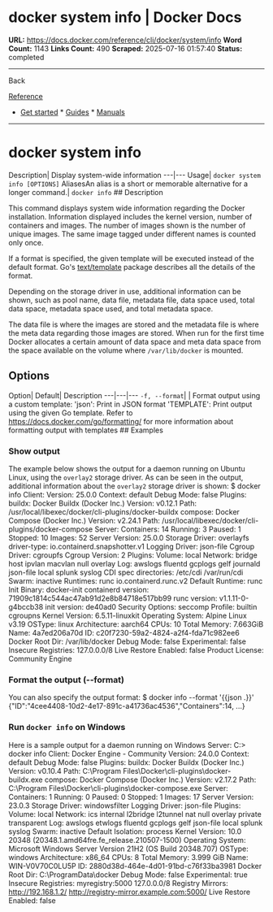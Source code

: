 # docker system info | Docker Docs

**URL:** https://docs.docker.com/reference/cli/docker/system/info
**Word Count:** 1143
**Links Count:** 490
**Scraped:** 2025-07-16 01:57:40
**Status:** completed

---

Back

[Reference](https://docs.docker.com/reference/)

  * [Get started](https://docs.docker.com/get-started/)   * [Guides](https://docs.docker.com/guides/)   * [Manuals](https://docs.docker.com/manuals/)

* * *

# docker system info

Description| Display system-wide information   ---|---   Usage| `docker system info [OPTIONS]`   AliasesAn alias is a short or memorable alternative for a longer command.| `docker info`      ## Description

This command displays system wide information regarding the Docker installation. Information displayed includes the kernel version, number of containers and images. The number of images shown is the number of unique images. The same image tagged under different names is counted only once.

If a format is specified, the given template will be executed instead of the default format. Go's [text/template](https://pkg.go.dev/text/template) package describes all the details of the format.

Depending on the storage driver in use, additional information can be shown, such as pool name, data file, metadata file, data space used, total data space, metadata space used, and total metadata space.

The data file is where the images are stored and the metadata file is where the meta data regarding those images are stored. When run for the first time Docker allocates a certain amount of data space and meta data space from the space available on the volume where `/var/lib/docker` is mounted.

## Options

Option| Default| Description   ---|---|---   `-f, --format`| | Format output using a custom template:   'json': Print in JSON format   'TEMPLATE': Print output using the given Go template.   Refer to <https://docs.docker.com/go/formatting/> for more information about formatting output with templates      ## Examples

### Show output

The example below shows the output for a daemon running on Ubuntu Linux, using the `overlay2` storage driver. As can be seen in the output, additional information about the `overlay2` storage driver is shown:               $ docker info          Client:      Version:    25.0.0      Context:    default      Debug Mode: false      Plugins:       buildx: Docker Buildx (Docker Inc.)         Version:  v0.12.1         Path:     /usr/local/libexec/docker/cli-plugins/docker-buildx       compose: Docker Compose (Docker Inc.)         Version:  v2.24.1         Path:     /usr/local/libexec/docker/cli-plugins/docker-compose          Server:      Containers: 14       Running: 3       Paused: 1       Stopped: 10      Images: 52      Server Version: 25.0.0      Storage Driver: overlayfs       driver-type: io.containerd.snapshotter.v1      Logging Driver: json-file      Cgroup Driver: cgroupfs      Cgroup Version: 2      Plugins:       Volume: local       Network: bridge host ipvlan macvlan null overlay       Log: awslogs fluentd gcplogs gelf journald json-file local splunk syslog      CDI spec directories:       /etc/cdi       /var/run/cdi      Swarm: inactive      Runtimes: runc io.containerd.runc.v2      Default Runtime: runc      Init Binary: docker-init      containerd version: 71909c1814c544ac47ab91d2e8b84718e517bb99      runc version: v1.1.11-0-g4bccb38      init version: de40ad0      Security Options:       seccomp        Profile: builtin       cgroupns      Kernel Version: 6.5.11-linuxkit      Operating System: Alpine Linux v3.19      OSType: linux      Architecture: aarch64      CPUs: 10      Total Memory: 7.663GiB      Name: 4a7ed206a70d      ID: c20f7230-59a2-4824-a2f4-fda71c982ee6      Docker Root Dir: /var/lib/docker      Debug Mode: false      Experimental: false      Insecure Registries:       127.0.0.0/8      Live Restore Enabled: false      Product License: Community Engine     

### Format the output \(--format\)

You can also specify the output format:               $ docker info --format '{{json .}}'          {"ID":"4cee4408-10d2-4e17-891c-a41736ac4536","Containers":14, ...}     

### Run `docker info` on Windows

Here is a sample output for a daemon running on Windows Server:               C:\> docker info          Client: Docker Engine - Community      Version:    24.0.0      Context:    default      Debug Mode: false      Plugins:       buildx: Docker Buildx (Docker Inc.)         Version:  v0.10.4         Path:     C:\Program Files\Docker\cli-plugins\docker-buildx.exe       compose: Docker Compose (Docker Inc.)         Version:  v2.17.2         Path:     C:\Program Files\Docker\cli-plugins\docker-compose.exe          Server:      Containers: 1       Running: 0       Paused: 0       Stopped: 1      Images: 17      Server Version: 23.0.3      Storage Driver: windowsfilter      Logging Driver: json-file      Plugins:       Volume: local       Network: ics internal l2bridge l2tunnel nat null overlay private transparent       Log: awslogs etwlogs fluentd gcplogs gelf json-file local splunk syslog      Swarm: inactive      Default Isolation: process      Kernel Version: 10.0 20348 (20348.1.amd64fre.fe_release.210507-1500)      Operating System: Microsoft Windows Server Version 21H2 (OS Build 20348.707)      OSType: windows      Architecture: x86_64      CPUs: 8      Total Memory: 3.999 GiB      Name: WIN-V0V70C0LU5P      ID: 2880d38d-464e-4d01-91bd-c76f33ba3981      Docker Root Dir: C:\ProgramData\docker      Debug Mode: false      Experimental: true      Insecure Registries:       myregistry:5000       127.0.0.0/8      Registry Mirrors:        http://192.168.1.2/        http://registry-mirror.example.com:5000/      Live Restore Enabled: false
